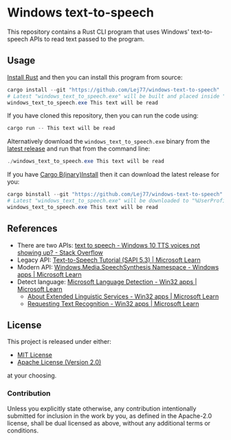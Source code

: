 # Windows text-to-speech

This repository contains a Rust CLI program that uses Windows' text-to-speech APIs to read text passed to the program.

## Usage

[Install Rust](https://www.rust-lang.org/tools/install) and then you can install this program from source:

```powershell
cargo install --git "https://github.com/Lej77/windows-text-to-speech"
# Latest "windows_text_to_speech.exe" will be built and placed inside "%UserProfile%/.cargo/bin/"
windows_text_to_speech.exe This text will be read
```

If you have cloned this repository, then you can run the code using:

```powershell
cargo run -- This text will be read
```

Alternatively download the `windows_text_to_speech.exe` binary from the [latest release](https://github.com/Lej77/windows-text-to-speech/releases) and run that from the command line:

```powershell
./windows_text_to_speech.exe This text will be read
```

If you have [Cargo B(inary)Install](https://github.com/cargo-bins/cargo-binstall) then it can download the latest release for you:

```powershell
cargo binstall --git "https://github.com/Lej77/windows-text-to-speech" windows_text_to_speech
# Latest "windows_text_to_speech.exe" will be downloaded to "%UserProfile%/.cargo/bin/"
windows_text_to_speech.exe This text will be read
```

## References

- There are two APIs: [text to speech - Windows 10 TTS voices not showing up? - Stack
  Overflow](https://stackoverflow.com/questions/40406719/windows-10-tts-voices-not-showing-up/40427509#40427509)
- Legacy API: [Text-to-Speech Tutorial (SAPI 5.3) | Microsoft
  Learn](https://learn.microsoft.com/en-us/previous-versions/windows/desktop/ms720163(v=vs.85))
- Modern API: [Windows.Media.SpeechSynthesis Namespace - Windows apps | Microsoft
  Learn](https://learn.microsoft.com/en-us/uwp/api/windows.media.speechsynthesis?view=winrt-26100&redirectedfrom=MSDN)
- Detect language: [Microsoft Language Detection - Win32 apps | Microsoft Learn](https://learn.microsoft.com/en-us/windows/win32/intl/microsoft-language-detection)
  - [About Extended Linguistic Services - Win32 apps | Microsoft Learn](https://learn.microsoft.com/pl-pl/windows/win32/intl/about-extended-linguistic-services)
  - [Requesting Text Recognition - Win32 apps | Microsoft Learn](https://learn.microsoft.com/pl-pl/windows/win32/intl/requesting-text-recognition)

## License

This project is released under either:

- [MIT License](./LICENSE-MIT)
- [Apache License (Version 2.0)](./LICENSE-APACHE)

at your choosing.

### Contribution

Unless you explicitly state otherwise, any contribution intentionally
submitted for inclusion in the work by you, as defined in the Apache-2.0
license, shall be dual licensed as above, without any additional terms or
conditions.
